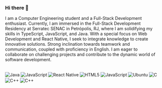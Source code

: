 ### Hi there 👋
I am a Computer Engineering student and a Full-Stack Development enthusiast. Currently, I am immersed in the Full-Stack Development Residency at Serratec SENAC in Petrópolis, RJ, where I am solidifying my skills in TypeScript, JavaScript, and Java. With a special focus on Web Development and React Native, I seek to integrate knowledge to create innovative solutions. Strong inclination towards teamwork and communication, coupled with proficiency in English. I am eager to collaborate on challenging projects and contribute to the dynamic world of software development.

<div style="display: inline-block"><br/>
  <img align="center" alt="Java" src="https://img.shields.io/badge/Java-ED8B00?style=for-the-badge&logo=openjdk&logoColor=white"/>
  <img align="center" alt="JavaScript" src="https://img.shields.io/badge/JavaScript-F7DF1E?style=for-the-badge&logo=javascript&logoColor=black"/>
  <img align="center" alt="React Native" src="https://img.shields.io/badge/React_Native-20232A?style=for-the-badge&logo=react&logoColor=61DAFB"/>
  <img align="center" alt="HTML5" src="https://img.shields.io/badge/HTML5-E34F26?style=for-the-badge&logo=html5&logoColor=white"/>
  <img align="center" alt="JavaScript" src="https://img.shields.io/badge/CSS-239120?&style=for-the-badge&logo=css3&logoColor=white"/>
  <img align="center" alt="Ubuntu" src="https://img.shields.io/badge/Ubuntu-E95420?style=for-the-badge&logo=ubuntu&logoColor=white"/>
  <img align="center" alt="C" src="https://img.shields.io/badge/C-00599C?style=for-the-badge&logo=c&logoColor=white"/>
  <img align="center" alt="C++" src="https://img.shields.io/badge/C%2B%2B-00599C?style=for-the-badge&logo=c%2B%2B&logoColor=white"/>
   <img align="center" alt="C++" src="[https://img.shields.io/badge/C%2B%2B-00599C?style=for-the-badge&logo=c%2B%2B&logoColor=white](https://img.shields.io/badge/Angular-DD0031?style=for-the-badge&logo=angular&logoColor=white)https://img.shields.io/badge/Angular-DD0031?style=for-the-badge&logo=angular&logoColor=white"/>

  	
</div>
